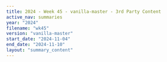 ```yaml
---
title: 2024 - Week 45 - vanilla-master - 3rd Party Content
active_nav: summaries
year: "2024"
filename: "wk45"
version: "vanilla-master"
start_date: "2024-11-04"
end_date: "2024-11-10"
layout: "summary_content"
---
```

